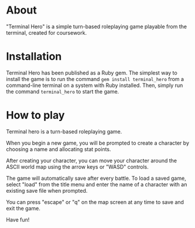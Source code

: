 # About

"Terminal Hero" is a simple turn-based roleplaying game playable from the terminal, created for coursework.

# Installation

Terminal Hero has been published as a Ruby gem. The simplest way to install the game is to run the command `gem install terminal_hero` from a command-line terminal on a system with Ruby installed. Then, simply run the command `terminal_hero` to start the game.

# How to play

Terminal hero is a turn-based roleplaying game.

When you begin a new game, you will be prompted to create a character by choosing a name and allocating stat points.

After creating your character, you can move your character around the ASCII world map using the arrow keys or "WASD" controls. 

The game will automatically save after every battle. To load a saved game, select "load" from the title menu and enter the name of a character with an existing save file when prompted.

You can press "escape" or "q" on the map screen at any time to save and exit the game.

Have fun!
